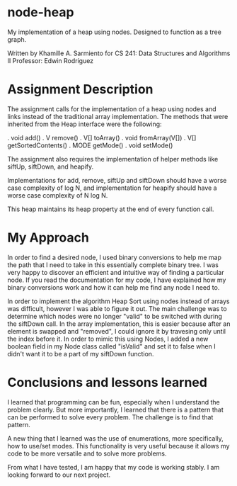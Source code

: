 

node-heap
=========

My implementation of a heap using nodes. Designed to function as a tree graph.

Written by Khamille A. Sarmiento
for CS 241: Data Structures and Algorithms II
Professor: Edwin Rodr&iacute;guez


Assignment Description 
======================

The assignment calls for the implementation of a heap using nodes and links instead of the traditional array implementation. The methods that were inherited from the Heap interface were the following: 

. void add()
. V remove()
. V[] toArray()
. void fromArray(V[])
. V[] getSortedContents()
. MODE getMode()
. void setMode()

The assignment also requires the implementation of helper methods like siftUp, siftDown, and heapify.

Implementations for add, remove, siftUp and siftDown should have a worse case complexity of log N, and implementation for heapify should have a worse case complexity of N log N.

This heap maintains its heap property at the end of
every function call.


My Approach
===========

In order to find a desired node, I used binary conversions to help me map the path that I need to take in this essentially complete binary tree. I was very happy to discover an efficient and intuitive way of finding a particular node. If you read the documentation for my code, I have explained how my binary conversions work and how it can help me find any node I need to.

In order to implement the algorithm Heap Sort using nodes instead of arrays was difficult, however I was able to figure it out. The main challenge was to determine which nodes were no longer "valid" to be switched with during the siftDown call. In the array implementation, this is easier because after an element is swapped and "removed", I could ignore it by travesing only until the index before it. In order to mimic this using Nodes, I added a new boolean field in my Node class called "isValid" and set it to false when I didn't want it to be a part of my siftDown function.


Conclusions and lessons learned
===============================

I learned that programming can be fun, especially when I understand the problem clearly. But more importantly, I learned that there is a pattern that can be performed to solve every problem. The challenge is to find that pattern. 

A new thing that I learned was the use of enumerations, more specifically, how to use/set modes. This functionality is very useful because it allows my code to be more versatile and to solve more problems.

From what I have tested, I am happy that my code is working stably. I am looking forward to our next project.
